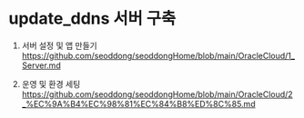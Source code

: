 # update_ddns 서버 구축
  1. 서버 설정 및 앱 만들기
     https://github.com/seoddong/seoddongHome/blob/main/OracleCloud/1_Server.md
     
  3. 운영 및 환경 세팅
     https://github.com/seoddong/seoddongHome/blob/main/OracleCloud/2_%EC%9A%B4%EC%98%81%EC%84%B8%ED%8C%85.md
      
